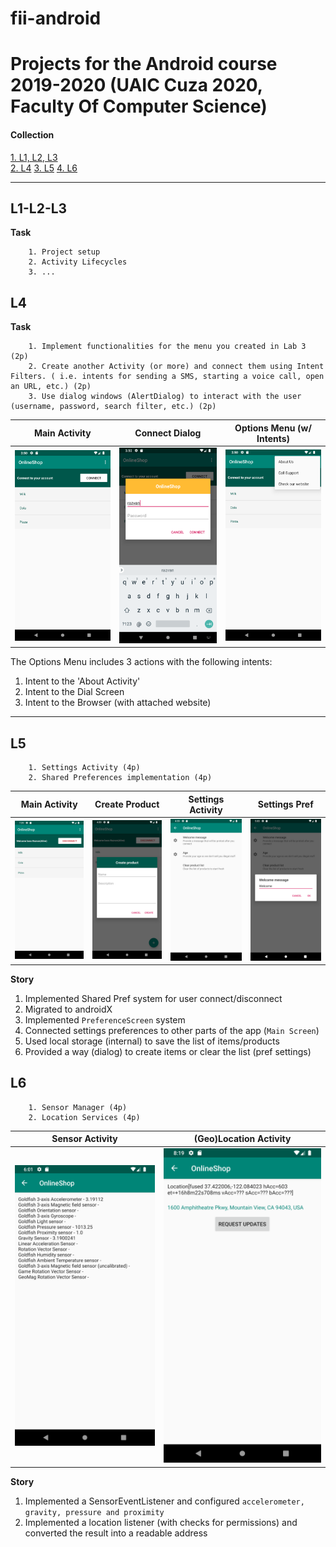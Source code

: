 # fii-android

# Projects for the Android course 2019-2020 (UAIC Cuza 2020, Faculty Of Computer Science)

#### Collection

[1. L1, L2, L3](###L1-L2-L3)  
[2. L4](###L4)
[3. L5](###L5)
[4. L6](###L6)

---

## L1-L2-L3

**Task**

```
    1. Project setup
    2. Activity Lifecycles
    3. ...
```

## L4

**Task**

```
    1. Implement functionalities for the menu you created in Lab 3 (2p)
    2. Create another Activity (or more) and connect them using Intent Filters. ( i.e. intents for sending a SMS, starting a voice call, open an URL, etc.) (2p)
    3. Use dialog windows (AlertDialog) to interact with the user (username, password, search filter, etc.) (2p)
```

| Main Activity                        | Connect Dialog                           | Options Menu (w/ Intents)           |
| ------------------------------------ | ---------------------------------------- | ----------------------------------- |
| ![Main Activity](images/l4_main.png) | ![Connect Dialog ](images/l4_dialog.png) | ![Options Menu](images/l4_menu.png) |

The Options Menu includes 3 actions with the following intents:

1. Intent to the 'About Activity'
2. Intent to the Dial Screen
3. Intent to the Browser (with attached website)

---

## L5

```
    1. Settings Activity (4p)
    2. Shared Preferences implementation (4p)
```

| Main Activity                        | Create Product                       | Settings Activity                            | Settings Pref                                 |
| ------------------------------------ | ------------------------------------ | -------------------------------------------- | --------------------------------------------- |
| ![Main Activity](images/l5_main.png) | ![Create Product](images/l5_add.png) | ![Settings Activity](images/l5_settings.png) | ![Settings Pref](images/l5_settings_pref.png) |

**Story**

1. Implemented Shared Pref system for user connect/disconnect
2. Migrated to androidX
3. Implemented `PreferenceScreen` system
4. Connected settings preferences to other parts of the app (`Main Screen`)
5. Used local storage (internal) to save the list of items/products
6. Provided a way (dialog) to create items or clear the list (pref settings)

## L6

```
    1. Sensor Manager (4p)
    2. Location Services (4p)
```

| Sensor Activity                           | (Geo)Location Activity                       |
| ----------------------------------------- | -------------------------------------------- |
| ![Sensor Activity](images/l6_sensors.png) | ![Location Activity](images/l6_location.png) |

**Story**

1. Implemented a SensorEventListener and configured `accelerometer, gravity, pressure and proximity`
2. Implemented a location listener (with checks for permissions) and converted the result into a readable address

